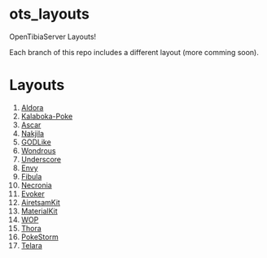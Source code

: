 # ots_layouts
OpenTibiaServer Layouts!

Each branch of this repo includes a different layout (more comming soon).


# Layouts
1. [Aldora](https://github.com/pedrogiampietro/ots_layouts/tree/Aldora)
2. [Kalaboka-Poke](https://github.com/pedrogiampietro/ots_layouts/tree/Kalaboka-Poke)
3. [Ascar](https://github.com/pedrogiampietro/ots_layouts/tree/Ascar)
4. [Nakjila](https://github.com/pedrogiampietro/ots_layouts/tree/Nakjila)
5. [GODLike](https://github.com/pedrogiampietro/GODLike)
6. [Wondrous](https://github.com/pedrogiampietro/ots_layouts/tree/Wondrous)
7. [Underscore](https://github.com/pedrogiampietro/ots_layouts/tree/Underscore)
8. [Envy](https://github.com/pedrogiampietro/ots_layouts/tree/Envy)
9. [Fibula](https://github.com/pedrogiampietro/ots_layouts/tree/Fibula)
10. [Necronia](https://github.com/pedrogiampietro/ots_layouts/tree/Necronia)
11. [Evoker](https://github.com/pedrogiampietro/ots_layouts/tree/Evoker)
12. [AiretsamKit](https://github.com/pedrogiampietro/ots_layouts/tree/AiretsamKit)
13. [MaterialKit](https://github.com/pedrogiampietro/ots_layouts/tree/MaterialKit)
14. [WOP](https://github.com/pedrogiampietro/ots_layouts/tree/WOP)
15. [Thora](https://github.com/pedrogiampietro/ots_layouts/tree/Thora)
16. [PokeStorm](https://github.com/pedrogiampietro/ots_layouts/tree/PokeStorm)
16. [Telara](https://github.com/pedrogiampietro/ots_layouts/tree/Telara)
